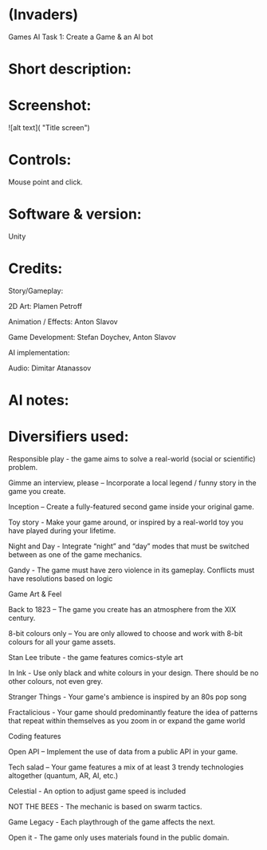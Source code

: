# (Invaders)

Games AI Task 1: Create a Game &amp; an AI bot

# Short description:


# Screenshot:
![alt text]( "Title screen")

# Controls:

Mouse point and click.


# Software & version:

Unity 


# Credits:

Story/Gameplay: 

2D Art: Plamen Petroff

Animation / Effects: Anton Slavov

Game Development: Stefan Doychev, Anton Slavov

AI implementation: 

Audio: Dimitar Atanassov

# AI notes:


# Diversifiers used:

Responsible play - the game aims to solve a real-world (social or scientific) problem.

Gimme an interview, please – Incorporate a local legend / funny story in the game you create.

Inception – Create a fully-featured second game inside your original game.

Toy story - Make your game around, or inspired by a real-world toy you have played during your lifetime.

Night and Day - Integrate “night” and “day” modes that must be switched between as one of the game mechanics.

Gandy - The game must have zero violence in its gameplay. Conflicts must have resolutions based on logic

Game Art & Feel

Back to 1823 – The game you create has an atmosphere from the XIX century.

8-bit colours only – You are only allowed to choose and work with 8-bit colours for all your game assets.

Stan Lee tribute - the game features comics-style art

In Ink - Use only black and white colours in your design. There should be no other colours, not even grey.

Stranger Things - Your game's ambience is inspired by an 80s pop song

Fractalicious - Your game should predominantly feature the idea of patterns that repeat within themselves as you zoom in or expand the game world

Coding features

Open API – Implement the use of data from a public API in your game.

Tech salad – Your game features a mix of at least 3 trendy technologies altogether (quantum, AR, AI, etc.)

Celestial - An option to adjust game speed is included

NOT THE BEES - The mechanic is based on swarm tactics.

Game Legacy - Each playthrough of the game affects the next.

Open it - The game only uses materials found in the public domain.

